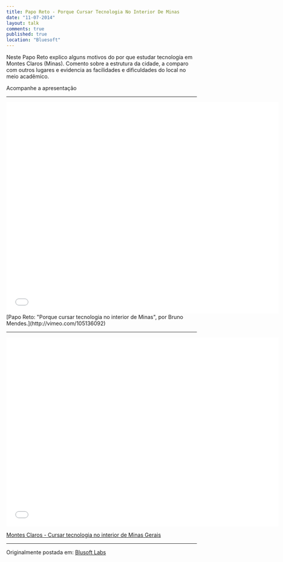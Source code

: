 ```yaml
---
title: Papo Reto - Porque Cursar Tecnologia No Interior De Minas
date: "11-07-2014"
layout: talk
comments: true
published: true
location: "Bluesoft"
---
```


Neste Papo Reto explico alguns motivos do por que estudar tecnologia em Montes Claros (Minas). Comento sobre a estrutura da cidade, a comparo com outros lugares e evidencia as facilidades e dificuldades do local no meio acadêmico.

Acompanhe a apresentação

---------------------------------------

<iframe src="//player.vimeo.com/video/105136092" width="720" height="560" frameborder="0" webkitallowfullscreen mozallowfullscreen allowfullscreen></iframe>
[Papo Reto: "Porque cursar tecnologia no interior de Minas", por Bruno Mendes.](http://vimeo.com/105136092)

---------------------------------------

<iframe src="//www.slideshare.net/slideshow/embed_code/38434387" width="720" height="500" frameborder="0" marginwidth="0" marginheight="0" scrolling="no" allowfullscreen> </iframe> 

[Montes Claros - Cursar tecnologia no interior de Minas Gerais](//www.slideshare.net/br2msi/montes-claros-cursar-tecnologia-no-interior-de-minas-gerais)

---------------------------------------

Originalmente postada em: [Blusoft Labs](http://labs.bluesoft.com.br/papo-reto-porque-cursar-tecnologia-interior-de-minas-por-bruno-mendes/)